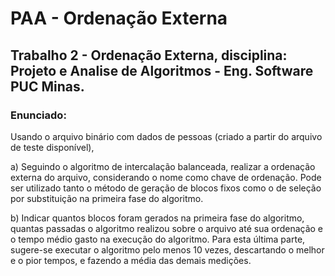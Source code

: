 # PAA - Ordenação Externa
## Trabalho 2  - Ordenação Externa, disciplina: Projeto e Analise de Algoritmos - Eng. Software PUC Minas.  

### Enunciado:

Usando o arquivo binário com dados de pessoas (criado a partir do arquivo de teste disponível),

a) Seguindo o algoritmo de intercalação balanceada, realizar a ordenação externa do arquivo, considerando o nome como chave de ordenação. Pode ser utilizado tanto o método de geração de blocos fixos como o de seleção por substituição na primeira fase do algoritmo.

b) Indicar quantos blocos foram gerados na primeira fase do algoritmo, quantas passadas o algoritmo realizou sobre o arquivo até sua ordenação e o tempo médio gasto na execução do algoritmo. Para esta última parte, sugere-se executar o algoritmo pelo menos 10 vezes, descartando o melhor e o pior tempos, e fazendo a média das demais medições.
